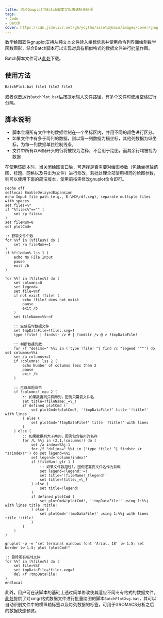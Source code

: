 ```yaml
---
title: 结合Gnuplot与Batch脚本实现快速批量绘图
tags: 
- Code
- Batch
cover: https://cdn.jsdelivr.net/gh/ycythu/assets@main/images/cover/gnuplot.jpg
---
```

数学绘图软件gnuplot支持从纯文本文件读入坐标信息并使用命令列界面绘制数学函数图形，结合Batch脚本可以实现对具有相似格式的数据文件进行批量作图。
<!--more-->

Batch脚本文件可从[此处](https://cdn.jsdelivr.net/gh/ycythu/assets@main/BatchPlot.zip)下载。

## 使用方法

```bash
BatchPlot.bat file1 file2 file3
```
或者双击运行`BatchPlot.bat`后按提示输入文件路径，有多个文件时使用空格进行分隔。

## 脚本说明

- 脚本会将所有文件中的数据绘制在一个坐标区内，并用不同的颜色进行区分。
- 如果文件中有多于两列的数据，则以第一列数据为横坐标，其他列数据为纵坐标，为每一列数据单独绘制线条。
- 文件中所有以`#`和`@`开头的行将被视为注释，不会用于绘图，而其余行均被视为数据

在使用该脚本时，当关闭绘图窗口后，可选择是否需要对绘图参数（包括坐标轴范围、标题、网格以及导出为文件）进行修改。若批处理全部使用相同的绘图参数，则可以使用下面的简洁版本，使用前按需修改gnuplot命令即可。

```batchfile
@echo off
setlocal EnableDelayedExpansion
echo Input file path (e.g., E:\MD\rdf.xvg), separate multiple files with spaces.
set files=%*
if "%files%"=="" (
    set /p files=
)
set fileNum=0
set plotCmd=

:: 获取文件个数
for %%f in (%files%) do (
    set /a fileNum+=1
)
if %fileNum% lss 1 (
    echo No File Input
    pause
    exit /b
)

for %%f in (%files%) do (
    set columns=0
    set legend=
    set file=%%f
    if not exist !file! (
        echo !file! does not exist
        pause
        exit /b
    )
    set fileName=%%~nf

    :: 生成临时数据文件
    set tmpDataFile=!file:.xvg=!
    type !file! | findstr /v # | findstr /v @ > !tmpDataFile!

    :: 判断数据列数
    for /f "delims=" %%i in ('type !file! ^| find /c "legend """') do set columns=%%i
    set /a columns+=1
    if !columns! lss 2 (
        echo Number of columns less than 2
        pause
        exit /b
    )

    :: 生成绘图命令
    if !columns! equ 2 (
        :: 如果数据列只有两列，图例只需要文件名
        set title=!fileName:_=\_!
        if defined plotCmd (
            set plotCmd=!plotCmd!, '!tmpDataFile!' title '!title!' with lines
        ) else (
            set plotCmd='!tmpDataFile!' title '!title!' with lines
        )
    ) else (
        :: 如果数据列大于两列，图例包含每列的名称
        for /L %%j in (2,1,!columns!) do (
            set /a index=%%j-1
            for /f "delims=" %%i in ('type !file! ^| findstr /r "s!index!"') do set legend=%%i
            set legend='column!index!'
            if !fileNum! gtr 1 (
                :: 如果文件数超过1，图例还需要文件名作为前缀
                set legend=!legend:'=!
                set title='!fileName!_!legend!'
                set title=!title:_=\_!
            ) else (
                set title=!legend!
            )
            if defined plotCmd (
                set plotCmd=!plotCmd!, '!tmpDataFile!' using 1:%%j with lines title !title!
            ) else (
                set plotCmd='!tmpDataFile!' using 1:%%j with lines title !title!
            )
        )
    )
)

gnuplot -p -e "set terminal windows font 'Arial, 18' lw 1.5; set border lw 1.5; plot !plotCmd!"

:: 删除所有临时文件
for %%f in (%files%) do (
    set file=%%f
    set tmpDataFile=!file:.xvg=!
    del /f !tmpDataFile!
)
endlocal
```

此外，用户可在该脚本的基础上通过简单修改使其适应不同专有格式的数据文件。[此处](https://cdn.jsdelivr.net/gh/ycythu/assets@main/BatchPlot.zip)提供了对xmgr格式数据文件进行批量绘图的脚本`BatchPlotXvg.bat`，其可以自动识别文件中的横纵轴标签以及每列数据的标签，可用于GROMACS分析之后的数据快速预览。
